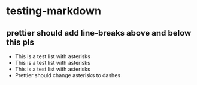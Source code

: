 # testing-markdown
## prettier should add line-breaks above and below this pls
- This is a test list with asterisks
- This is a test list with asterisks
- This is a test list with asterisks
- Prettier should change asterisks to dashes
